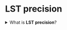 # **LST precision** 

<details>
  <summary>What is <b>LST precision</b>?</summary>
  <br>
  LSTprecision delivers exceptional satellite-based land surface temperature sensitivity and details, enabling accurate absolute temperature measurements. It is designed for precise thermal data, making it ideally suited for urban, vegetation, and industrial analyses with new levels of coverage, detail, and accuracy.  LSTprecision also delivers co-registered accurate surface reflectance measurements across ten visible and near-infrared bands. This enables for example the generation of true-color imagery and the calculation of key vegetation indices providing complementary information for more robust temperature analyses. 
  <br> </br>


</details>

